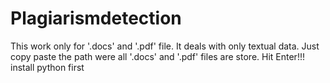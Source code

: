 # Plagiarismdetection
This work only for '.docs' and '.pdf' file.
It deals with only textual data.
Just copy paste the path were all '.docs' and '.pdf' files are store.
Hit Enter!!!
install python first
